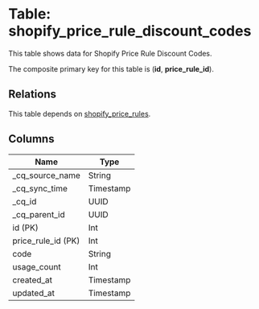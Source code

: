 # Table: shopify_price_rule_discount_codes

This table shows data for Shopify Price Rule Discount Codes.

The composite primary key for this table is (**id**, **price_rule_id**).

## Relations

This table depends on [shopify_price_rules](shopify_price_rules).

## Columns

| Name          | Type          |
| ------------- | ------------- |
|_cq_source_name|String|
|_cq_sync_time|Timestamp|
|_cq_id|UUID|
|_cq_parent_id|UUID|
|id (PK)|Int|
|price_rule_id (PK)|Int|
|code|String|
|usage_count|Int|
|created_at|Timestamp|
|updated_at|Timestamp|